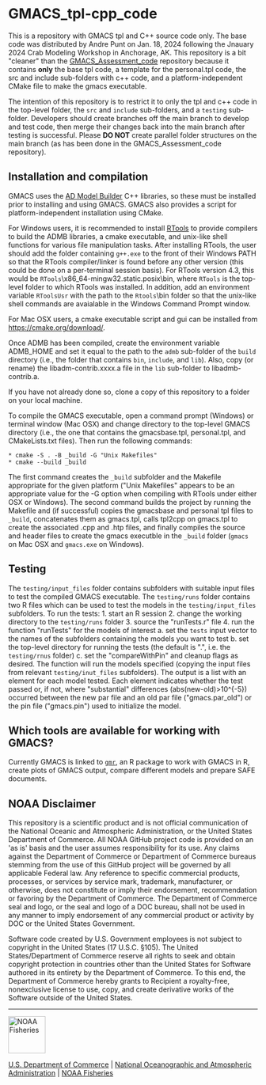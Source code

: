 # GMACS_tpl-cpp_code

This is a repository with GMACS tpl and C++ source code only. The base code was distributed by Andre Punt on Jan. 18, 2024 following the Jnauary 2024 Crab Modeling Workshop in Anchorage, AK. This repository is a bit "cleaner" than the [GMACS_Assessment_code](https://github.com/GMACS-project/GMACS_Assessment_code) repository because it contains **only** the base tpl code, a template for the personal.tpl code, the src and include sub-folders with c++ code, and a platform-independent CMake file to make the gmacs executable. 

The intention of this repository is to restrict it to only the tpl and c++ code in the top-level folder, the `src` and `include` sub-folders, and a `testing` sub-folder. Developers should create branches off the main branch to develop and test code, then merge their changes back into the main branch after testing is successful. Please **DO NOT** create parallel folder structures on the main branch (as has been done in the GMACS_Assessment_code repository).

## Installation and compilation

GMACS uses the [AD Model Builder](http://www.admb-project.org) C++ libraries, so these must be installed prior to installing and using GMACS. GMACS also provides a script for platform-independent installation using CMake. 

For Windows users, it is recommended to install [RTools](https://cran.r-project.org/bin/windows/Rtools/rtools43/rtools.html) to provide compilers to build the ADMB libraries, a cmake executable, and unix-like shell functions for various file manipulation tasks. After installing RTools, the user should add the folder containing `g++.exe` to the front of their Windows PATH so that the RTools compiler/linker is found before any other version (this could be done on a per-terminal session basis). For RTools version 4.3, this would be `RTools`\x86_64-mingw32.static.posix\bin, where `RTools` is the top-level folder to which RTools was installed. In addition, add an environment variable `RToolsUsr` with the path to the `Rtools`\bin folder so that the unix-like shell commands are avaialable in the Windows Command Prompt window.

For Mac OSX users, a cmake executable script and gui can be installed from https://cmake.org/download/.

Once ADMB has been compiled, create the environment variable ADMB_HOME and set it equal to the path to the `admb` sub-folder of the `build` directory (i.e., the folder that contains `bin`, `include`, and `lib`). Also, copy (or rename) the libadm-contrib.xxxx.a file in the `lib` sub-folder to libadmb-contrib.a.

If you have not already done so, clone a copy of this repository to a folder on your local machine.

To compile the GMACS executable, open a command prompt (Windows) or terminal window (Mac OSX) and change directory to the top-level GMACS directory (i.e., the one that contains the gmacsbase.tpl, personal.tpl, and CMakeLists.txt files). Then run the following commands:

    * cmake -S . -B _build -G "Unix Makefiles"
    * cmake --build _build

The first command creates the `_build` subfolder and the Makefile appropriate for the given platform ("Unix Makefiles" appears to be an appropriate value for the -G option when compiling with RTools under either OSX or Windows). The second command builds the project by running the Makefile and (if successful) copies the gmacsbase and personal tpl files to `_build`, concatenates them as gmacs.tpl, calls tpl2cpp on gmacs.tpl to create the associated .cpp and .htp files, and finally compiles the source and header files to create the gmacs executble in the `_build` folder (`gmacs` on Mac OSX and `gmacs.exe` on Windows).

## Testing

The `testing/input_files` folder contains subfolders with suitable input files to test the compiled GMACS executable. The `testing/runs` folder contains two R files which can be used to test the models in the `testing/input_files` subfolders. To run the tests: 
    1. start an R session
    2. change the working directory to the `testing/runs` folder
    3. source the "runTests.r" file
    4. run the function "runTests" for the models of interest 
        a. set the `tests` input vector to the names of the subfolders containing the models you want to test
        b. set the top-level directory for running the tests (the default is ".", i.e. the `testing/rnus` folder)
        c. set the "compareWithPin" and cleanup flags as desired.
The function will run the models specified (copying the input files from relevant `testing/inut_files` subfolders). The output is a list with an element for each model tested. Each element indicates whether the test passed or, if not, where "substantial" differences (abs(new-old)>10^{-5}) occurred between the new par file and an old par file ("gmacs.par_old") or the pin file ("gmacs.pin") used to initialize the model.

## Which tools are available for working with GMACS?

Currently GMACS is linked to [`gmr`](gmacs-project.github.io/gmr/), an R package to work with GMACS in R, create plots of GMACS output, compare different models and prepare SAFE documents.

## NOAA Disclaimer

This repository is a scientific product and is not official communication of the National Oceanic and Atmospheric Administration, or the United States Department of Commerce. All NOAA GitHub project code is provided on an 'as is' basis and the user assumes responsibility for its use. Any claims against the Department of Commerce or Department of Commerce bureaus stemming from the use of this GitHub project will be governed by all applicable Federal law. Any reference to specific commercial products, processes, or services by service mark, trademark, manufacturer, or otherwise, does not constitute or imply their endorsement, recommendation or favoring by the Department of Commerce. The Department of Commerce seal and logo, or the seal and logo of a DOC bureau, shall not be used in any manner to imply endorsement of any commercial product or activity by DOC or the United States Government.

Software code created by U.S. Government employees is not subject to copyright in the United States (17 U.S.C. §105). The United States/Department of Commerce reserve all rights to seek and obtain copyright protection in countries other than the United States for Software authored in its entirety by the Department of Commerce. To this end, the Department of Commerce hereby grants to Recipient a royalty-free, nonexclusive license to use, copy, and create derivative works of the Software outside of the United States.

****************************

<img src="https://raw.githubusercontent.com/nmfs-general-modeling-tools/nmfspalette/main/man/figures/noaa-fisheries-rgb-2line-horizontal-small.png" height="75" alt="NOAA Fisheries">

[U.S. Department of Commerce](https://www.commerce.gov/) | [National Oceanographic and Atmospheric Administration](https://www.noaa.gov) | [NOAA Fisheries](https://www.fisheries.noaa.gov/)
